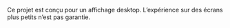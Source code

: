 Ce projet est conçu pour un affichage desktop. L’expérience sur des écrans plus petits n’est pas garantie.